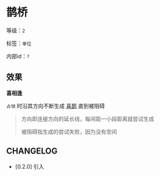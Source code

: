 # 鹊桥

等级：`2`

标签：`单位`

内部id：`?`

## 效果

**喜相逢**

`占领` 时沿其方向不断生成 [喜鹊](喜鹊.md) 直到被阻碍
> 方向即连接方向的延长线，每间距一小段距离就尝试生成
>
> 被阻碍指生成的尝试失败，因为没有空间

## CHANGELOG

- [0.2.0] 引入
